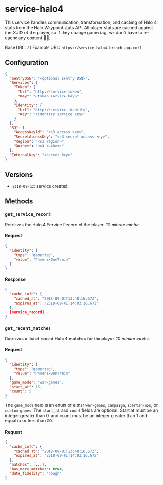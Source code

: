 # service-halo4

This service handles communication, transformation, and caching of Halo 4 stats from the Halo Waypoint stats API. All player stats are cached against the XUID of the player, so if they change gamertag, we don't have to re-cache any content 🤷🏻‍.

Base URL: `/1`
Example URL: `https://service-halo4.branch-app.co/1`

## Configuration

``` json
{
  "SentryDSN": "<optional sentry DSN>",
  "Services": {
    "Token": {
      "Url": "http://service-token",
      "Key": "<token service key>"
    },
    "Identity": {
      "Url": "http://service-identity",
      "Key": "<identity service key>"
    }
  },
  "S3": {
    "AccessKeyId": "<s3 access key>",
    "SecretAccessKey": "<s3 secret access key>",
    "Region": "<s3 region>",
    "Bucket": "<s3 bucket>"
  },
  "InternalKey": "<secret key>"
}
```

## Versions

- `2018-09-12`: service created

## Methods

### `get_service_record`

Retrieves the Halo 4 Service Record of the player. *10 minute cache.*

#### Request
```json
{
  "identity": {
    "type": "gamertag",
    "value": "PhoenixBanTrain"
  }
}
```

#### Response
```json
{
  "cache_info": {
    "cached_at": "2018-09-01T13:48:16.67Z",
    "expires_at": "2018-09-01T14:03:16.67Z"
  },
  [service_record]
}
```

### `get_recent_matches`

Retrieves a list of recent Halo 4 matches for the player. *10 minute cache.*

#### Request
```json
{
  "identity": {
    "type": "gamertag",
    "value": "PhoenixBanTrain"
  },
  "game_mode": "war-games",
  "start_at": 15,
  "count": 5
}
```

The `game_mode` field is an enum of either `war-games`, `campaign`, `spartan-ops`, or `custom-games`. The `start_at` and `count` fields are optional. Start at must be an integer greater than 0, and count must be an integer greater than 1 and equal to or less than 50.

#### Request
```json
{
  "cache_info": {
    "cached_at": "2018-09-01T13:48:16.67Z",
    "expires_at": "2018-09-01T14:03:16.67Z"
  },
  "matches": [...],
  "has_more_matches": true,
  "date_fidelity": "rough"
}
```
